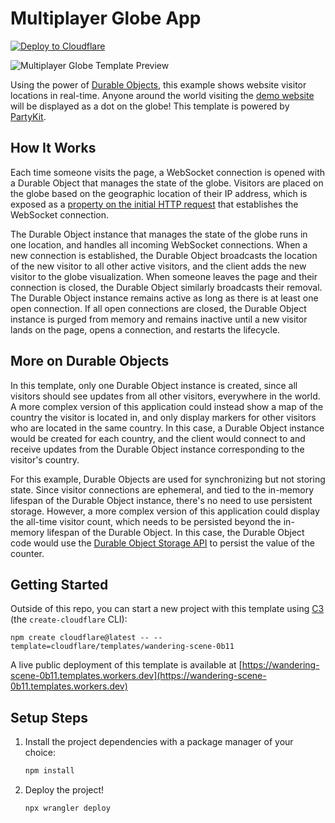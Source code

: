 # Multiplayer Globe App

[![Deploy to Cloudflare](https://deploy.workers.cloudflare.com/button)](https://deploy.workers.cloudflare.com/?url=https://github.com/cloudflare/templates/tree/main/wandering-scene-0b11)

![Multiplayer Globe Template Preview](https://imagedelivery.net/wSMYJvS3Xw-n339CbDyDIA/43100bd9-8e11-4c20-cc00-3bec86253f00/public)

<!-- dash-content-start -->

Using the power of [Durable Objects](https://developers.cloudflare.com/durable-objects/), this example shows website visitor locations in real-time. Anyone around the world visiting the [demo website](https://wandering-scene-0b11.templates.workers.dev) will be displayed as a dot on the globe! This template is powered by [PartyKit](https://www.partykit.io/).

## How It Works

Each time someone visits the page, a WebSocket connection is opened with a Durable Object that manages the state of the globe. Visitors are placed on the globe based on the geographic location of their IP address, which is exposed as a [property on the initial HTTP request](https://developers.cloudflare.com/workers/runtime-apis/request/#incomingrequestcfproperties) that establishes the WebSocket connection.

The Durable Object instance that manages the state of the globe runs in one location, and handles all incoming WebSocket connections. When a new connection is established, the Durable Object broadcasts the location of the new visitor to all other active visitors, and the client adds the new visitor to the globe visualization. When someone leaves the page and their connection is closed, the Durable Object similarly broadcasts their removal. The Durable Object instance remains active as long as there is at least one open connection. If all open connections are closed, the Durable Object instance is purged from memory and remains inactive until a new visitor lands on the page, opens a connection, and restarts the lifecycle.

## More on Durable Objects

In this template, only one Durable Object instance is created, since all visitors should see updates from all other visitors, everywhere in the world. A more complex version of this application could instead show a map of the country the visitor is located in, and only display markers for other visitors who are located in the same country. In this case, a Durable Object instance would be created for each country, and the client would connect to and receive updates from the Durable Object instance corresponding to the visitor's country.

For this example, Durable Objects are used for synchronizing but not storing state. Since visitor connections are ephemeral, and tied to the in-memory lifespan of the Durable Object instance, there's no need to use persistent storage. However, a more complex version of this application could display the all-time visitor count, which needs to be persisted beyond the in-memory lifespan of the Durable Object. In this case, the Durable Object code would use the [Durable Object Storage API](https://developers.cloudflare.com/durable-objects/api/storage-api/) to persist the value of the counter.

<!-- dash-content-end -->

## Getting Started

Outside of this repo, you can start a new project with this template using [C3](https://developers.cloudflare.com/pages/get-started/c3/) (the `create-cloudflare` CLI):

```
npm create cloudflare@latest -- --template=cloudflare/templates/wandering-scene-0b11
```

A live public deployment of this template is available at [https://wandering-scene-0b11.templates.workers.dev](https://wandering-scene-0b11.templates.workers.dev)

## Setup Steps

1. Install the project dependencies with a package manager of your choice:
   ```bash
   npm install
   ```
2. Deploy the project!
   ```bash
   npx wrangler deploy
   ```
